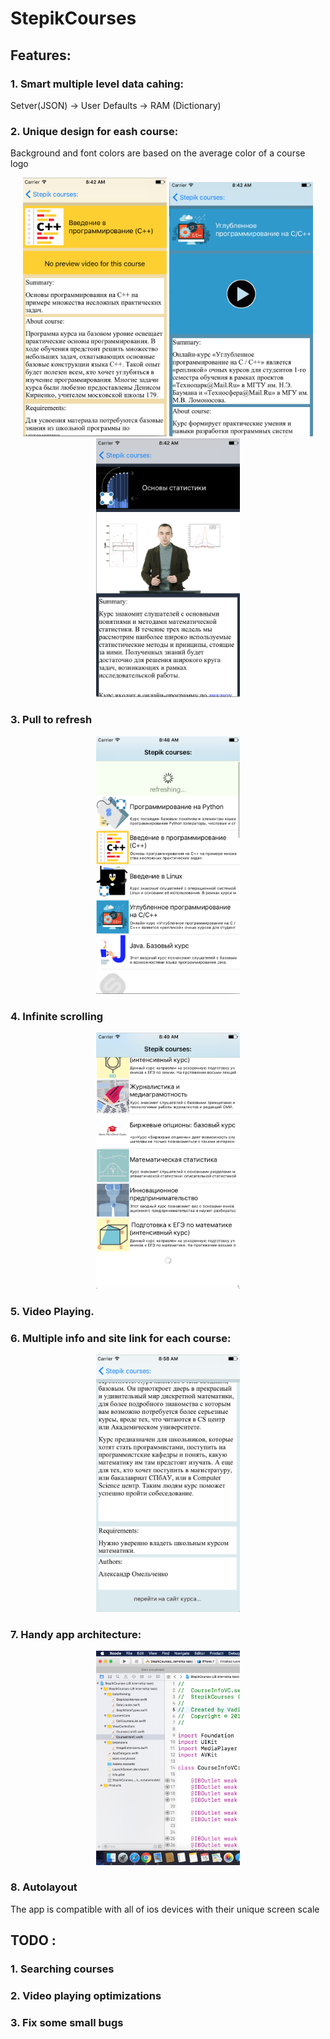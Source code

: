 # StepikCourses

## Features:

### 1. Smart multiple level data cahing:
Setver(JSON) -> User Defaults -> RAM (Dictionary)

### 2. Unique design for eash course:
Background and font colors are based on the average color of a course logo

<p align="center">
<img float="left" src="screenshots/coursePage1.png" width="230"/>
<img float="left" src="screenshots/coursePage2.png" width="230"/>
<img float="left" src="screenshots/coursePage3.png" width="230"/>
</p>

### 3. Pull to refresh

<p align="center">
<img float="left" src="screenshots/pullToRefresh.png" width="230"/>
</p>

### 4. Infinite scrolling

<p align="center">
<img float="left" src="screenshots/infiniteScrolling.png" width="230"/>
</p>

### 5. Video Playing.

### 6. Multiple info and site link for each course:

<p align="center">
<img float="left" src="screenshots/siteLink.png" width="230"/>
</p>

### 7. Handy app architecture:

<p align="center">
<img float="left" src="screenshots/appArch.png" width="230"/>
</p>

### 8. Autolayout

The app is compatible with all of ios devices with their unique screen scale 

## TODO :

### 1. Searching courses
### 2. Video playing optimizations
### 3. Fix some small bugs
